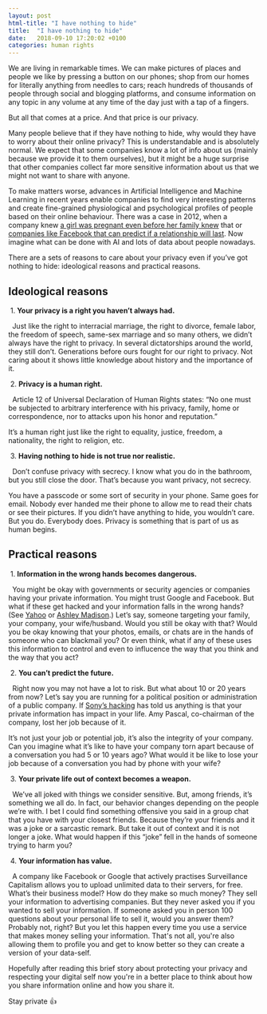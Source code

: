 ```yaml
---
layout: post
html-title: "I have nothing to hide"
title:  "I have nothing to hide"
date:   2018-09-10 17:20:02 +0100
categories: human rights
---
```


We are living in remarkable times. We can make pictures of places and people we like by pressing a button on our phones; shop from our homes for literally anything from needles to cars; reach hundreds of thousands of people through social and blogging platforms, and consume information on any topic in any volume at any time of the day just with a tap of a fingers.

But all that comes at a price. And that price is our privacy.

Many people believe that if they have nothing to hide, why would they have to worry about their online privacy? This is understandable and is absolutely normal. We expect that some companies know a lot of info about us (mainly because we provide it to them ourselves), but it might be a huge surprise that other companies collect far more sensitive information about us that we might not want to share with anyone.

To make matters worse, advances in Artificial Intelligence and Machine Learning in recent years enable companies to find very interesting patterns and create fine-grained physiological and psychological profiles of people based on their online behaviour. There was a case in 2012, when a company knew [a girl was pregnant even before her family knew](http://www.businessinsider.com/the-incredible-story-of-how-target-exposed-a-teen-girls-pregnancy-2012-2) that or [companies like Facebook that can predict if a relationship will last](https://www.huffingtonpost.co.uk/entry/facebook-relationship-study_n_4784291). Now imagine what can be done with AI and lots of data about people nowadays.

There are a sets of reasons to care about your privacy even if you’ve got nothing to hide: ideological reasons and practical reasons.

## Ideological reasons
&nbsp;1. **Your privacy is a right you haven’t always had.**  

&nbsp;&nbsp;Just like the right to interracial marriage, the right to divorce, female labor, the freedom of speech, same-sex marriage and so many others, we didn’t always have the right to privacy. In several dictatorships around the world, they still don’t. Generations before ours fought for our right to privacy. Not caring about it shows little knowledge about history and the importance of it.  

&nbsp;2. **Privacy is a human right.**  

&nbsp;&nbsp;Article 12 of Universal Declaration of Human Rights states: “No one must be subjected to arbitrary interference with his privacy, family, home or correspondence, nor to attacks upon his honor and reputation.”  

It’s a human right just like the right to equality, justice, freedom, a nationality, the right to religion, etc.

&nbsp;3. **Having nothing to hide is not true nor realistic.**  

&nbsp;&nbsp;Don’t confuse privacy with secrecy. I know what you do in the bathroom, but you still close the door. That’s because you want privacy, not secrecy.

You have a passcode or some sort of security in your phone. Same goes for email. Nobody ever handed me their phone to allow me to read their chats or see their pictures. If you didn’t have anything to hide, you wouldn’t care. But you do. Everybody does. Privacy is something that is part of us as human begins.

## Practical reasons
&nbsp;1. **Information in the wrong hands becomes dangerous.**  

&nbsp;&nbsp;You might be okay with governments or security agencies or companies having your private information. You might trust Google and Facebook. But what if these get hacked and your information falls in the wrong hands? (See [Yahoo](http://money.cnn.com/2016/09/22/technology/yahoo-data-breach/index.html) or [Ashley Madison](http://fortune.com/2015/08/26/ashley-madison-hack/).) Let’s say, someone targeting your family, your company, your wife/husband. Would you still be okay with that? Would you be okay knowing that your photos, emails, or chats are in the hands of someone who can blackmail you? Or even think, what if any of these uses this information to control and even to influcence the way that you think and the way that you act?

&nbsp;2. **You can’t predict the future.**  

&nbsp;&nbsp;Right now you may not have a lot to risk. But what about 10 or 20 years from now? Let’s say you are running for a political position or administration of a public company. If [Sony’s hacking](https://www.thewrap.com/inside-sony-pictures-a-year-after-the-hack-it-takes-a-while-to-turn-a-ship-this-big/) has told us anything is that your private information has impact in your life. Amy Pascal, co-chairman of the company, lost her job because of it.

It’s not just your job or potential job, it’s also the integrity of your company. Can you imagine what it’s like to have your company torn apart because of a conversation you had 5 or 10 years ago? What would it be like to lose your job because of a conversation you had by phone with your wife?

&nbsp;3. **Your private life out of context becomes a weapon.**  

&nbsp;&nbsp;We’ve all joked with things we consider sensitive. But, among friends, it’s something we all do. In fact, our behavior changes depending on the people we’re with. I bet I could find something offensive you said in a group chat that you have with your closest friends. Because they’re your friends and it was a joke or a sarcastic remark. But take it out of context and it is not longer a joke. What would happen if this “joke” fell in the hands of someone trying to harm you?

&nbsp;4. **Your information has value.**  

&nbsp;&nbsp;A company like Facebook or Google that actively practises Surveillance Capitalism allows you to upload unlimited data to their servers, for free. What’s their business model? How do they make so much money? They sell your information to advertising companies. But they never asked you if you wanted to sell your information. If someone asked you in person 100 questions about your personal life to sell it, would you answer them? Probably not, right? But you let this happen every time you use a service that makes money selling your information. That's not all, you're also allowing them to profile you and get to know better so they can create a version of your data-self.

Hopefully after reading this brief story about protecting your privacy and respecting your digital self now you're in a better place to think about how you share information online and how you share it.

Stay private 👍